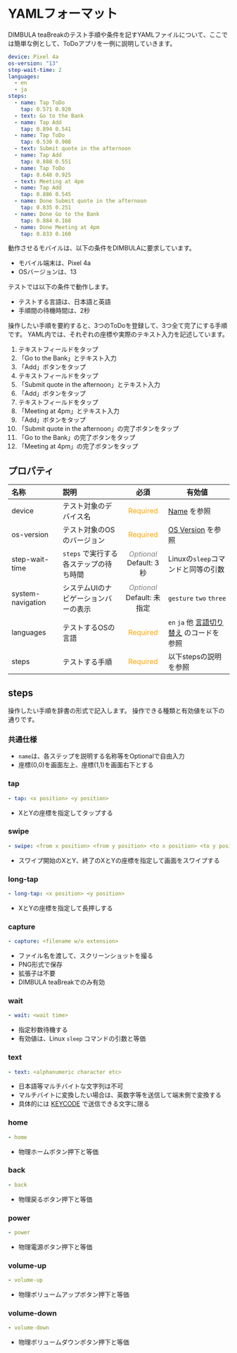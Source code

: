 # YAMLフォーマット

DIMBULA teaBreakのテスト手順や条件を記すYAMLファイルについて、ここでは簡単な例として、ToDoアプリを一例に説明していきます。

```yaml
device: Pixel 4a
os-version: "13"
step-wait-time: 2
languages:
  - en
  - ja
steps:
  - name: Tap ToDo
    tap: 0.571 0.920
  - text: Go to the Bank
  - name: Tap Add
    tap: 0.894 0.541
  - name: Tap ToDo
    tap: 0.530 0.908
  - text: Submit quote in the afternoon
  - name: Tap Add
    tap: 0.888 0.551
  - name: Tap ToDo
    tap: 0.648 0.925
  - text: Meeting at 4pm
  - name: Tap Add
    tap: 0.886 0.545
  - name: Done Submit quote in the afternoon
    tap: 0.835 0.251
  - name: Done Go to the Bank
    tap: 0.884 0.168
  - name: Done Meeting at 4pm
    tap: 0.833 0.160
```

動作させるモバイルは、以下の条件をDIMBULAに要求しています。

* モバイル端末は、Pixel 4a
* OSバージョンは、13

テストでは以下の条件で動作します。
* テストする言語は、日本語と英語
* 手順間の待機時間は、2秒

操作したい手順を要約すると、3つのToDoを登録して、3つ全て完了にする手順です。
YAML内では、それぞれの座標や実際のテキスト入力を記述しています。
1. テキストフィールドをタップ
2. 「Go to the Bank」とテキスト入力
3. 「Add」ボタンをタップ
4. テキストフィールドをタップ
5. 「Submit quote in the afternoon」とテキスト入力
6. 「Add」ボタンをタップ
7. テキストフィールドをタップ
8. 「Meeting at 4pm」とテキスト入力
9. 「Add」ボタンをタップ
10. 「Submit quote in the afternoon」の完了ボタンをタップ
11. 「Go to the Bank」の完了ボタンをタップ
12. 「Meeting at 4pm」の完了ボタンをタップ

## プロパティ

| 名称                | 説明                      |                             必須                             | 有効値                                                                |
|:------------------|:------------------------|:----------------------------------------------------------:|--------------------------------------------------------------------|
| device            | テスト対象のデバイス名             |            <font color="orange">Required</font>            | [Name](https://dimbula-web.kunimasu.com/support/devices) を参照       | 
| os-version        | テスト対象のOSのバージョン          |            <font color="orange">Required</font>            | [OS Version](https://dimbula-web.kunimasu.com/support/devices) を参照 |
| step-wait-time    | `steps` で実行する各ステップの待ち時間 | <font color="grey"><i>Optional</i></font><br/>Default: 3秒  | Linuxの`sleep`コマンドと同等の引数                                            |
| system-navigation | システムUIのナビゲーションバーの表示     | <font color="grey"><i>Optional</i></font><br/>Default: 未指定 | `gesture` `two` `three`                                            |
| languages         | テストするOSの言語              |            <font color="orange">Required</font>            | `en` `ja` 他 [言語切り替え](change_language.md) のコードを参照                   |
| steps             | テストする手順                 |            <font color="orange">Required</font>            | 以下stepsの説明を参照                                                      |


## steps

操作したい手順を辞書の形式で記入します。
操作できる種類と有効値を以下の通りです。

### 共通仕様
* `name`は、各ステップを説明する名称等をOptionalで自由入力
* 座標(0,0)を画面左上、座標(1,1)を画面右下とする

### tap
```yaml
- tap: <x position> <y position>
``` 
* XとYの座標を指定してタップする

### swipe
```yaml
- swipe: <from x position> <from y position> <to x position> <to y position>
```
* スワイプ開始のXとY、終了のXとYの座標を指定して画面をスワイプする

### long-tap
```yaml
- long-tap: <x position> <y position>
```
* XとYの座標を指定して長押しする

### capture
```yaml
- capture: <filename w/o extension>
```
* ファイル名を渡して、スクリーンショットを撮る
* PNG形式で保存
* 拡張子は不要
* DIMBULA teaBreakでのみ有効

### wait
```yaml
- wait: <wait time>
```
* 指定秒数待機する
* 有効値は、Linux `sleep` コマンドの引数と等価

### text
```yaml
- text: <alphanumeric character etc>
```
* 日本語等マルチバイトな文字列は不可
* マルチバイトに変換したい場合は、英数字等を送信して端末側で変換する
* 具体的には [KEYCODE](https://developer.android.com/reference/android/view/KeyEvent) で送信できる文字に限る

### home
```yaml
- home
```
* 物理ホームボタン押下と等価

### back
```yaml
- back
```
* 物理戻るボタン押下と等価

### power
```yaml
- power
```
* 物理電源ボタン押下と等価

### volume-up
```yaml
- volume-up
```
* 物理ボリュームアップボタン押下と等価

### volume-down
```yaml
- volume-down
```
* 物理ボリュームダウンボタン押下と等価

